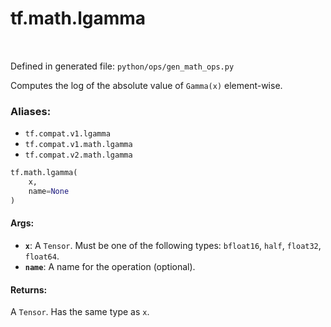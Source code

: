 <div itemscope itemtype="http://developers.google.com/ReferenceObject">
<meta itemprop="name" content="tf.math.lgamma" />
<meta itemprop="path" content="Stable" />
</div>

# tf.math.lgamma

<!-- Insert buttons -->

<table class="tfo-notebook-buttons tfo-api" align="left">
</table>

Defined in generated file: `python/ops/gen_math_ops.py`



<!-- Start diff -->
Computes the log of the absolute value of `Gamma(x)` element-wise.

### Aliases:

* `tf.compat.v1.lgamma`
* `tf.compat.v1.math.lgamma`
* `tf.compat.v2.math.lgamma`


``` python
tf.math.lgamma(
    x,
    name=None
)
```



<!-- Placeholder for "Used in" -->


#### Args:


* <b>`x`</b>: A `Tensor`. Must be one of the following types: `bfloat16`, `half`, `float32`, `float64`.
* <b>`name`</b>: A name for the operation (optional).


#### Returns:

A `Tensor`. Has the same type as `x`.
